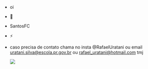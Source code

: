 -  oi
- 🌱 
- SantosFC
- ⚡
- caso precisa de contato chama no insta @RafaelUratani ou email uratani.silva@escola.pr.gov.br ou rafael_uratani@hotmail.com tmj


  ![](ney-neymarhttps://github.com/user-attachments/assets/ca954f86-70ba-423f-9e75-0411c97499e3)

